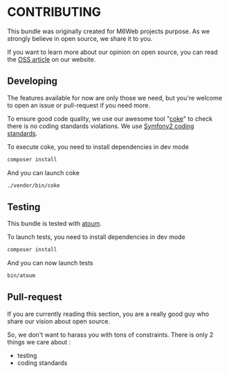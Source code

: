# CONTRIBUTING

This bundle was originally created for M6Web projects purpose. As we strongly believe in open source, we share it to you.

If you want to learn more about our opinion on open source, you can read the [OSS article](http://tech.m6web.fr/oss/) on our website.

## Developing

The features available for now are only those we need, but you're welcome to open an issue or pull-request if you need more.

To ensure good code quality, we use our awesome tool "[coke](https://github.com/M6Web/Coke)" to check there is no coding standards violations.
We use [Symfony2 coding standards](https://github.com/M6Web/Symfony2-coding-standard).

To execute coke, you need to install dependencies in dev mode
```bash
composer install
```

And you can launch coke
```bash
./vendor/bin/coke
```

## Testing

This bundle is tested with [atoum](https://github.com/atoum/atoum).

To launch tests, you need to install dependencies in dev mode
```bash
composer install
```

And you can now launch tests
```bash
bin/atoum
```

## Pull-request

If you are currently reading this section, you are a really good guy who share our vision about open source.

So, we don't want to harass you with tons of constraints. There is only 2 things we care about :
  * testing
  * coding standards

